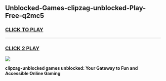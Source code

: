 
## Unblocked-Games-clipzag-unblocked-Play-Free-q2mc5
<h3>
<a href="https://premium76.site?title=clipzag-unblocked&ref=23A">CLICK TO PLAY</a></h3>
<hr>

<h3>
<a href="https://premium76.site?title=clipzag-unblocked&ref=23A">CLICK 2 PLAY</a>
  
</h3>

<a href="https://premium76.site?title=clipzag-unblocked&ref=23A"><img src="https://clearcache.store/games.png"></a>


**clipzag-unblocked games unblocked: Your Gateway to Fun and Accessible Online Gaming**

